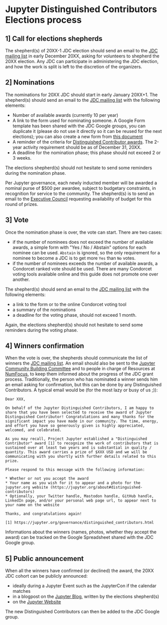 # Jupyter Distinguished Contributors Elections process

## 1] Call for elections shepherds

The shepherd(s) of 20XX-1 JDC election should send an email to the [JDC mailing list](jupyter-distinguished-contributors@googlegroups.com) in early December 20XX, asking for volunteers to shepherd the 20XX election. Any JDC can participate in administering the JDC election, and how the work is split is left to the discretion of the organizers.

## 2] Nominations

The nominations for 20XX JDC should start in early January 20XX+1. The shepherd(s) should send an email to the [JDC mailing list](jupyter-distinguished-contributors@googlegroups.com) with the following elements:

- Number of available awards (currently 10 per year)
- A link to the form used for nominating someone. A Google Form template has been shared with the JDC Google groups, you can duplicate it (please do not use it directly so it can be reused for the next elections); you can also create a new form from [this document](https://github.com/jupyter/distinguished-contributors/blob/main/nomination-forms/2020.md)
- A reminder of the criteria for [Distinguished Contributor awards](https://jupyter.org/governance/distinguished_contributors.html#criteria-for-nominating-new-distinguished-contributors). The 2-year activity requirement should be as of December 31, 20XX.
- A deadline for the nomination phase; this phase should not exceed 2 or 3 weeks.

The elections shepherd(s) should not hesitate to send some reminders during the nomination phase.

Per Jupyter governance, each newly inducted member will be awarded a nominal purse of $500 per awardee, subject to budgetary constraints, in recognition for service to the community. The shepherd(s) is to send an email to the [Executive Council](jupyter-executive-council@googlegroups.com) requesting availability of budget for this round of prizes.

## 3] Vote

Once the nomination phase is over, the vote can start. There are two cases:

- if the number of nominees does not exceed the number of available awards, a simple form with "Yes / No / Abstain" options for each nominee can be used. `Abstain` is ignored, so the only requirement for a nominee to become a JDC is to get more `Yes` than `No` votes.
- if the number of nominees exceeds the number of available awards, a Condorcet ranked vote should be used. There are many Condorcet voting tools available online and this guide does not promote one over another.

The shepherd(s) should send an email to the [JDC mailing list](jupyter-distinguished-contributors@googlegroups.com) with the following elements:
- a link to the form or to the online Condorcet voting tool
- a summary of the nominations
- a deadline for the voting phase, should not exceed 1 month.

Again, the elections shepherd(s) should not hesitate to send some reminders during the voting phase.

## 4] Winners confirmation

When the vote is over, the shepherds should communicate the list of winners the [JDC mailing list](jupyter-distinguished-contributors@googlegroups.com). An email should also be sent to the [Jupyter Community Building Committee](jupyter-community-building-committee@googlegroups.com) and to people in charge of Resources at [NumFocus](https://numfocus.org/community/people), to keep them informed about the progress of the JDC grant process.
Traditionally, the person who has nominated a winner sends him an email asking for confirmation, but this can be done by any Distinguished Contributors. A typical email would be (for the most lazy or busy of us ;)):

```
Dear XXX,

On behalf of the Jupyter Distinguished Contributors, I am happy to share that you have been selected to receive the award of Jupyter Distinguished Contributor! Congratulations and many thanks for the significant impact you have made in our community. The time, energy, and effort you have so generously given is highly appreciated, welcomed, and celebrated.
 
As you may recall, Project Jupyter established a "Distinguished Contributor" award [1] to recognize the work of contributors that is sustained over at least two years and is substantial in quality / quantity. This award carries a prize of $XXX USD and we will be communicating with you shortly with further details related to this prize.

Please respond to this message with the following information:

* Whether or not you accept the award
* Your name as you wish for it to appear and a photo for the jupyter.org website (https://jupyter.org/about#distinguished-contributors)
* Optionally, your Twitter handle, Mastodon handle, GitHub handle, LinkedIn page, and/or your personal web page url, to appear next to your name on the website

Thanks, and congratulations again!

[1] https://jupyter.org/governance/distinguished_contributors.html
```

Informations about the winners (names, photos, whether they accept the award) can be tracked on the Google Spreadsheet shared with the JDC Google group.

## 5] Public announcement

When all the winners have confirmed (or declined) the award, the 20XX JDC cohort can be publicly announced:
- ideally during a Jupyter Event such as the JupyterCon if the calendar matches
- in a blogpost on the [Jupyter Blog](https://blog.jupyter.org), written by the elections shepherd(s)
- on the [Jupyter Website](https://jupyter.org/about#distinguished-contributors)

The new Distinguished Contributors can then be added to the JDC Google group.
